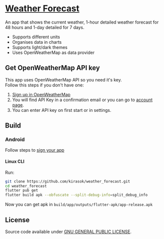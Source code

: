 # [Weather Forecast](https://kirasok.github.io/weather_forecast)

An app that shows the current weather, 1-hour detailed weather forecast for 48 hours and 1-day detailed for 7 days.

- Supports different units
- Organises data in charts
- Supports light/dark themes
- Uses OpenWeatherMap as data provider

## Get OpenWeatherMap API key

This app uses OpenWeatherMap API so you need it's key.  
Follow this steps if you don't have one:

1. [Sign up in OpenWeatherMap](https://openweathermap.org/home/sign_up)
1. You will find API Key in a confirmation email or you can go to [account page](https://home.openweathermap.org/api_keys).
1. You can enter API key on first start or in settings.

## Build

### Android

Follow steps to [sign your app](https://flutter.dev/docs/deployment/android#signing-the-app)

#### Linux CLI

Run:

```sh
git clone https://github.com/kirasok/weather_forecast.git
cd weather_forecast
flutter pub get
flutter build apk --obfuscate --split-debug-info=split_debug_info
```

Now you can get apk in `build/app/outputs/flutter-apk/app-release.apk`

## License

Source code available under [GNU GENERAL PUBLIC LICENSE](https://www.gnu.org/licenses).
